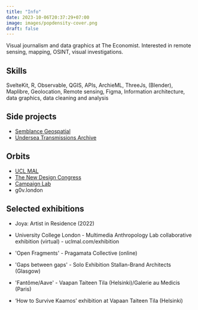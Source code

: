 ```yaml
---
title: "Info"
date: 2023-10-06T20:37:29+07:00
image: images/popdensity-cover.png
draft: false
---
```


Visual journalism and data graphics at The Economist. Interested in remote sensing, mapping, OSINT, visual investigations.

## Skills

SvelteKit, R, Observable, QGIS, APIs, ArchieML, ThreeJs, (Blender), Maplibre, Geolocation, Remote sensing, Figma, Information architecture, data graphics, data cleaning and analysis

## Side projects

- [Semblance Geospatial](https://semblancegeospatial.net/)
- [Undersea Transmissions Archive](https://josephc.net/undersea_transmissions_archive/)

## Orbits

- [UCL MAL](https://www.uclmal.com/)
- [The New Design Congress](https://newdesigncongress.org/en/)
- [Campaign Lab](https://campaignlab.uk/)
- g0v.london

## Selected exhibitions

- Joya: Artist in Residence (2022)

- University College London - Multimedia Anthropology Lab collaborative exhibition (virtual) - uclmal.com/exhibition

- 'Open Fragments' - Pragamata Collective (online)

- 'Gaps between gaps' - Solo Exhibition Stallan-Brand Architects (Glasgow)

- 'Fantôme/Aave' - Vaapan Taiteen Tila (Helsinki)/Galerie au Medicis (Paris)

- ‘How to Survive Kaamos’ exhibition at Vapaan Taiteen Tila (Helsinki)

